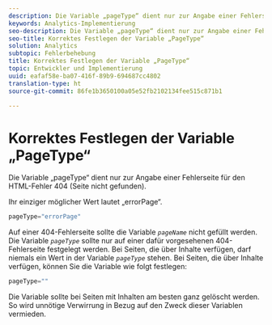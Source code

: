 ```yaml
---
description: Die Variable „pageType“ dient nur zur Angabe einer Fehlerseite für den HTML-Fehler 404 (Seite nicht gefunden).
keywords: Analytics-Implementierung
seo-description: Die Variable „pageType“ dient nur zur Angabe einer Fehlerseite für den HTML-Fehler 404 (Seite nicht gefunden).
seo-title: Korrektes Festlegen der Variable „PageType“
solution: Analytics
subtopic: Fehlerbehebung
title: Korrektes Festlegen der Variable „PageType“
topic: Entwickler und Implementierung
uuid: eafaf58e-ba07-416f-89b9-694687cc4802
translation-type: ht
source-git-commit: 86fe1b3650100a05e52fb2102134fee515c871b1

---
```



# Korrektes Festlegen der Variable „PageType“

Die Variable „pageType“ dient nur zur Angabe einer Fehlerseite für den HTML-Fehler 404 (Seite nicht gefunden).

Ihr einziger möglicher Wert lautet „errorPage“.

```js
pageType="errorPage"
```

Auf einer 404-Fehlerseite sollte die Variable *`pageName`* nicht gefüllt werden. Die Variable *`pageType`* sollte nur auf einer dafür vorgesehenen 404-Fehlerseite festgelegt werden. Bei Seiten, die über Inhalte verfügen, darf niemals ein Wert in der Variable *`pageType`* stehen. Bei Seiten, die über Inhalte verfügen, können Sie die Variable wie folgt festlegen:

```js
pageType=""
```

Die Variable sollte bei Seiten mit Inhalten am besten ganz gelöscht werden. So wird unnötige Verwirrung in Bezug auf den Zweck dieser Variablen vermieden.
